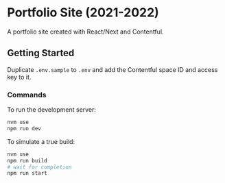 # Portfolio Site (2021-2022)

A portfolio site created with React/Next and Contentful.

## Getting Started

Duplicate `.env.sample` to `.env` and add the Contentful space ID and access key to it.

### Commands

To run the development server:

```bash
nvm use
npm run dev
```

To simulate a true build:

```bash
nvm use
npm run build
# wait for completion
npm run start
```
